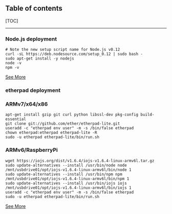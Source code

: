 ## Table of contents

[TOC]

****************************************

### Node.js deployment
    # Note the new setup script name for Node.js v0.12
    curl -sL https://deb.nodesource.com/setup_0.12 | sudo bash -
    sudo apt-get install -y nodejs
    node -v
    npm -v

[See More](https://github.com/joyent/node/wiki/Installing-Node.js-via-package-manager#debian-and-ubuntu-based-linux-distributions)

### etherpad deployment
### ARMv7/x64/x86
    apt-get install gzip git curl python libssl-dev pkg-config build-essential
    git clone git://github.com/ether/etherpad-lite.git
    useradd -c "etherpad env user" -m -s /bin/false etherpad
    chown etherpad:etherpad etherpad-lite -R
    sudo -u etherpad etherpad-lite/bin/run.sh 
### ARMv6/RaspberryPi  
    wget https://iojs.org/dist/v1.6.4/iojs-v1.6.4-linux-armv6l.tar.gz
    sudo update-alternatives --install /usr/bin/node node /mnt/usbdrive01/opt/iojs-v1.6.4-linux-armv6l/bin/node 1
    sudo update-alternatives --install /usr/bin/npm npm /mnt/usbdrive01/opt/iojs-v1.6.4-linux-armv6l/bin/npm 1
    sudo update-alternatives --install /usr/bin/iojs iojs /mnt/usbdrive01/opt/iojs-v1.6.4-linux-armv6l/bin/iojs 1
    useradd -c "etherpad env user" -m -s /bin/false etherpad
    sudo -u etherpad etherpad-lite/bin/run.sh
    
    
[See More](https://github.com/ether/etherpad-lite#gnulinux-and-other-unix-like-systems)
    